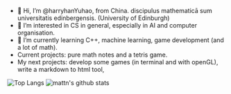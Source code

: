 - 👋 Hi, I’m @harryhanYuhao, from China. discipulus mathematicā sum universitatis edinbergensis. (University of Edinburgh)
- 👀 I’m interested in CS in general, especially in AI and computer organisation.
- 🌱 I’m currently learning C++, machine learning, game development (and a lot of math).
- Current projects: pure math notes and a tetris game. 
- My next projects: develop some games (in terminal and with openGL), write a markdown to html tool, 

![Top Langs](https://github-readme-stats.vercel.app/api/top-langs/?username=harryhanYuhao&layout=compact&theme=radical&langs_count=12&hide=html,css,makefile)
![mattn's github stats](https://github-readme-stats.vercel.app/api?username=harryhanYuhao&show_icons=true&count_private=true&line_height=28&theme=radical)
<!---
harryhanYuhao/harryhanYuhao is a ✨ special ✨ repository because its `README.md` (this file) appears on your GitHub profile.
You can click the Preview link to take a look at your changes.
--->
